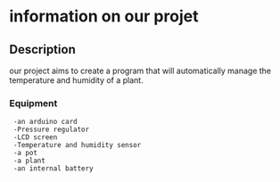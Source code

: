 # information on our projet 

## Description

our project aims to create a program that will automatically manage the temperature and humidity of a plant.

### Equipment

     -an arduino card
     -Pressure regulator
     -LCD screen
     -Temperature and humidity sensor
     -a pot
     -a plant
     -an internal battery
